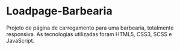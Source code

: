 # Loadpage-Barbearia
Projeto de página de carregamento para uma barbearia, totalmente responsiva. As tecnologias utilizadas foram HTML5, CSS3, SCSS e JavaScript.

